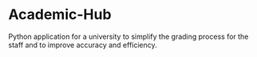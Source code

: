 # Academic-Hub
Python application for a university to simplify the grading process  for the staff and to improve accuracy and efficiency.
